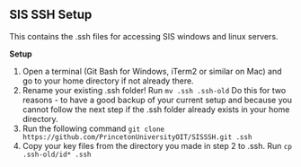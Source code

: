 ## SIS SSH Setup
This contains the .ssh files for accessing SIS windows and linux servers.

**Setup**

 1. Open a terminal (Git Bash for Windows, iTerm2 or similar on Mac) and go to your home directory if not already there. 
 2. Rename your existing .ssh folder! Run `mv .ssh .ssh-old` Do this for two reasons - to have a good backup of your current setup and because you cannot follow the next step if the .ssh folder already exists in your home directory.
 3. Run the following command `git clone https://github.com/PrincetonUniversityOIT/SISSSH.git .ssh`
 4. Copy your key files from the directory you made in step 2 to .ssh. Run `cp .ssh-old/id* .ssh`  

